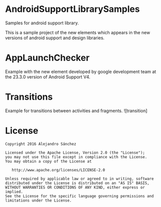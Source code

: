 # AndroidSupportLibrarySamples

Samples for android support library.

This is a sample project of the new elements which appears in the new versions of android support
 and design libraries.

# AppLaunchChecker
Example with the new element developed by google development team at the 23.3.0 version of
Android Support V4.

# Transitions
Example for transitions between activities and fragments. 
![transition]

# License
    Copyright 2016 Alejandro Sánchez

    Licensed under the Apache License, Version 2.0 (the "License");
    you may not use this file except in compliance with the License.
    You may obtain a copy of the License at

       http://www.apache.org/licenses/LICENSE-2.0

    Unless required by applicable law or agreed to in writing, software
    distributed under the License is distributed on an "AS IS" BASIS,
    WITHOUT WARRANTIES OR CONDITIONS OF ANY KIND, either express or implied.
    See the License for the specific language governing permissions and
    limitations under the License.


[transitions]: https://raw.githubusercontent.com/asanchezyu/AndroidSupportLibrarySamples/master/art/transitions.gif